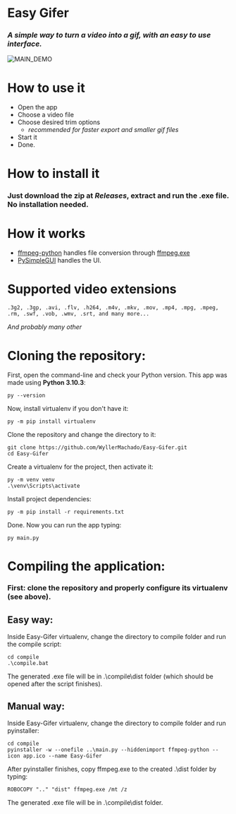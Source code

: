 # Easy Gifer
### *A simple way to turn a video into a gif, with an easy to use interface.*
![MAIN_DEMO](https://s8.gifyu.com/images/easy_gifer_v2dd9a07b500793bec.gif)

# How to use it
  - Open the app 
  - Choose a video file 
  - Choose desired trim options
    - *recommended for faster export and smaller gif files*
  - Start it
  - Done.

# How to install it
### Just download the zip at *Releases*, extract and run the .exe file. No installation needed.

# How it works
  - [ffmpeg-python](https://kkroening.github.io/ffmpeg-python/) handles file conversion through [ffmpeg.exe](https://ffmpeg.org/ffmpeg.html)
  - [PySimpleGUI](https://pysimplegui.readthedocs.io/en/latest/) handles the UI. 

# Supported video extensions

    .3g2, .3gp, .avi, .flv, .h264, .m4v, .mkv, .mov, .mp4, .mpg, .mpeg, .rm, .swf, .vob, .wmv, .srt, and many more...
*And probably many other*

# Cloning the repository:

First, open the command-line and check your Python version. This app was made using **Python 3.10.3**:

    py --version


Now, install virtualenv if you don't have it:
    
    py -m pip install virtualenv


Clone the repository and change the directory to it:
    
    git clone https://github.com/WyllerMachado/Easy-Gifer.git
    cd Easy-Gifer


Create a virtualenv for the project, then activate it:
    
    py -m venv venv
    .\venv\Scripts\activate


Install project dependencies:
    
    py -m pip install -r requirements.txt


Done. Now you can run the app typing:

    py main.py


# Compiling the application:

### First: clone the repository and properly configure its virtualenv (see above).

## Easy way:

Inside Easy-Gifer virtualenv, change the directory to compile folder and run the compile script:

    cd compile
    .\compile.bat
    
The generated .exe file will be in .\compile\dist folder (which should be opened after the script finishes).
    
## Manual way:

Inside Easy-Gifer virtualenv, change the directory to compile folder and run pyinstaller:

    cd compile
    pyinstaller -w --onefile ..\main.py --hiddenimport ffmpeg-python --icon app.ico --name Easy-Gifer
    
After pyinstaller finishes, copy ffmpeg.exe to the created .\dist folder by typing:

    ROBOCOPY ".." "dist" ffmpeg.exe /mt /z
    
The generated .exe file will be in .\compile\dist folder.
